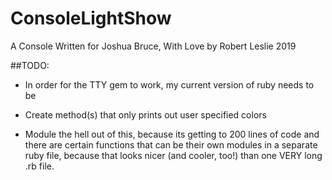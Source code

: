 # ConsoleLightShow
A Console Written for Joshua Bruce,
With Love by Robert Leslie
2019

##TODO: 
* In order for the TTY gem to work, my current version of ruby needs to be

* Create method(s) that only prints out user specified colors

* Module the hell out of this, because its getting to 200 lines of code and 
 there are certain functions that can be their own modules in a separate ruby
 file, because that looks nicer (and cooler, too!) than one VERY long .rb file.

